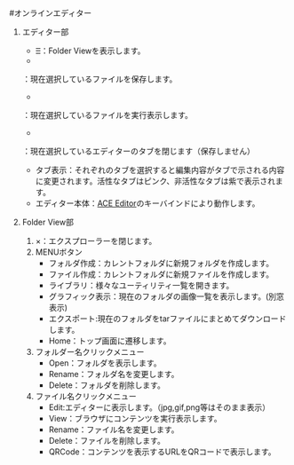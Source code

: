 #オンラインエディター
1. エディター部
    * Ⲷ：Folder Viewを表示します。
    * 
    <i class="fa fa-cloud-upload fa-lg"></i>
    ：現在選択しているファイルを保存します。
    
    * 
    <i class="fa fa-television fa-lg"></i>
    ：現在選択しているファイルを実行表示します。
    
    * 
    <i class="fa fa-times fa-lg"></i>
    ：現在選択しているエディターのタブを閉じます（保存しません）
    
    * タブ表示：それぞれのタブを選択すると編集内容がタブで示される内容に変更されます。活性なタブはピンク、非活性なタブは紫で表示されます。
    * エディター本体：[ACE Editor](aceEditor.md?action=MarkDown.jss "ACE Editorの使い方")のキーバインドにより動作します。
1. Folder View部
    1. ×：エクスプローラーを閉じます。
    1. MENUボタン
        * フォルダ作成：カレントフォルダに新規フォルダを作成します。
        * ファイル作成：カレントフォルダに新規ファイルを作成します。
        * ライブラリ：様々なユーティリティ一覧を開きます。
        * グラフィック表示：現在のフォルダの画像一覧を表示します。(別窓表示)
        * エクスポート:現在のフォルダをtarファイルにまとめてダウンロードします。
        * Home：トップ画面に遷移します。
    1. フォルダー名クリックメニュー
        * Open：フォルダを表示します。
        * Rename：フォルダ名を変更します。
        * Delete：フォルダを削除します。
    1. ファイル名クリックメニュー
        * Edit:エディターに表示します。（jpg,gif,png等はそのまま表示）
        * View：ブラウザにコンテンツを実行表示します。
        * Rename：ファイル名を変更します。
        * Delete：ファイルを削除します。
        * QRCode：コンテンツを表示するURLをQRコードで表示します。

